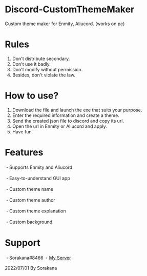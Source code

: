 # Discord-CustomThemeMaker
Custom theme maker for Enmity, Aliucord. (works on pc)
# Rules
1. Don't distribute secondary.
2. Don't use it badly.
3. Don't modify without permission.
4. Besides, don't violate the law.
# How to use?
1. Download the file and launch the exe that suits your purpose.
2. Enter the required information and create a theme.
3. Send the created json file to discord and copy its url.
4. Open the url in Enmity or Aliucord and apply.
5. Have fun.
# Features
・Supports Enmity and Aliucord

・Easy-to-understand GUI app

・Custom theme name

・Custom theme author

・Custom theme explanation

・Custom background
# Support
・Sorakana#8466
・[My Server](https://discord.gg/DQB6fcD6qq)

2022/07/01 By Sorakana
